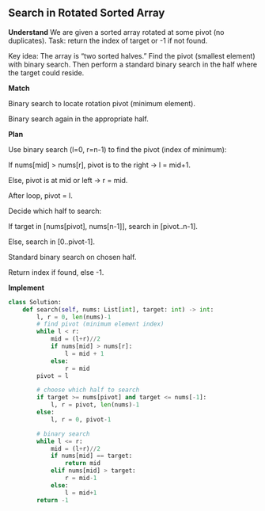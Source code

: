 ## Search in Rotated Sorted Array
**Understand**
We are given a sorted array rotated at some pivot (no duplicates). Task: return the index of target or -1 if not found.

Key idea: The array is “two sorted halves.” Find the pivot (smallest element) with binary search. Then perform a standard binary search in the half where the target could reside.

**Match**

Binary search to locate rotation pivot (minimum element).

Binary search again in the appropriate half.

**Plan**

Use binary search (l=0, r=n-1) to find the pivot (index of minimum):

If nums[mid] > nums[r], pivot is to the right → l = mid+1.

Else, pivot is at mid or left → r = mid.

After loop, pivot = l.

Decide which half to search:

If target in [nums[pivot], nums[n-1]], search in [pivot..n-1].

Else, search in [0..pivot-1].

Standard binary search on chosen half.

Return index if found, else -1.

**Implement**
```py
class Solution:
    def search(self, nums: List[int], target: int) -> int:
        l, r = 0, len(nums)-1
        # find pivot (minimum element index)
        while l < r:
            mid = (l+r)//2
            if nums[mid] > nums[r]:
                l = mid + 1
            else:
                r = mid
        pivot = l

        # choose which half to search
        if target >= nums[pivot] and target <= nums[-1]:
            l, r = pivot, len(nums)-1
        else:
            l, r = 0, pivot-1

        # binary search
        while l <= r:
            mid = (l+r)//2
            if nums[mid] == target:
                return mid
            elif nums[mid] > target:
                r = mid-1
            else:
                l = mid+1
        return -1
```